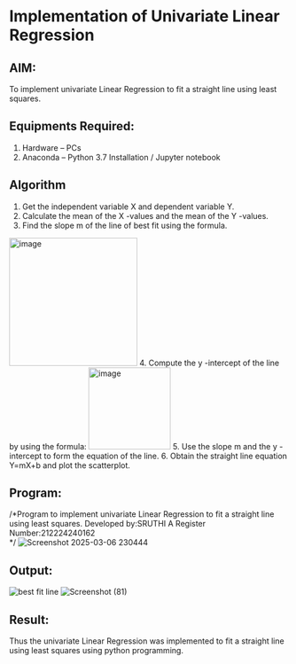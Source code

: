 # Implementation of Univariate Linear Regression
## AIM:
To implement univariate Linear Regression to fit a straight line using least squares.

## Equipments Required:
1. Hardware – PCs
2. Anaconda – Python 3.7 Installation / Jupyter notebook

## Algorithm
1. Get the independent variable X and dependent variable Y.
2. Calculate the mean of the X -values and the mean of the Y -values.
3. Find the slope m of the line of best fit using the formula. 
<img width="231" alt="image" src="https://user-images.githubusercontent.com/93026020/192078527-b3b5ee3e-992f-46c4-865b-3b7ce4ac54ad.png">
4. Compute the y -intercept of the line by using the formula:
<img width="148" alt="image" src="https://user-images.githubusercontent.com/93026020/192078545-79d70b90-7e9d-4b85-9f8b-9d7548a4c5a4.png">
5. Use the slope m and the y -intercept to form the equation of the line.
6. Obtain the straight line equation Y=mX+b and plot the scatterplot.

## Program:

/*Program to implement univariate Linear Regression to fit a straight line using least squares.
Developed by:SRUTHI A 
Register Number:212224240162  
*/
![Screenshot 2025-03-06 230444](https://github.com/user-attachments/assets/5a8490a0-7857-419b-b235-03d560b3be41)



## Output:
![best fit line](sam.png)
![Screenshot (81)](https://github.com/user-attachments/assets/70985d72-0b56-46c0-9085-1418b1f8df55)



## Result:
Thus the univariate Linear Regression was implemented to fit a straight line using least squares using python programming.
